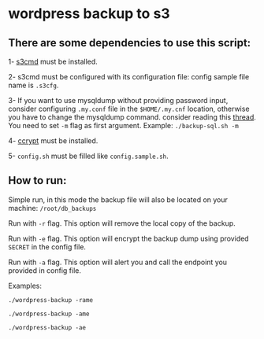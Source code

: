 # wordpress backup to s3

## There are some dependencies to use this script:

1- [s3cmd](https://s3tools.org/s3cmd) must be installed.

2- s3cmd must be configured with its configuration file: config sample file name is `.s3cfg`.

3- If you want to use mysqldump without providing password input, consider configuring `.my.conf` file in the `$HOME/.my.cnf` location, otherwise you have to change the mysqldump command. consider reading this [thread](https://stackoverflow.com/questions/9293042/how-to-perform-a-mysqldump-without-a-password-prompt). You need to set `-m` flag as first argument.  Example: `./backup-sql.sh -m`

4- [ccrypt](https://ccrypt.sourceforge.net) must be installed.

5- `config.sh` must be filled like `config.sample.sh`.

## How to run:

Simple run, in this mode the backup file will also be located on your machine: `/root/db_backups`

Run with `-r` flag. This option will remove the local copy of the backup.

Run with `-e` flag. This option will encrypt the backup dump using provided `SECRET` in the config file.

Run with `-a` flag. This option will alert you and call the endpoint you provided in config file.

Examples:

`./wordpress-backup -rame`

`./wordpress-backup -ame`

`./wordpress-backup -ae`
